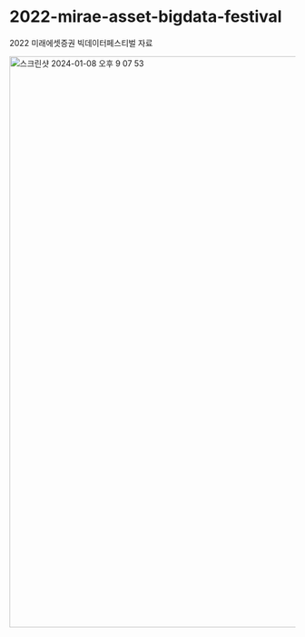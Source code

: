 # 2022-mirae-asset-bigdata-festival

2022 미래에셋증권 빅데이터페스티벌 자료

<img width="1007" alt="스크린샷 2024-01-08 오후 9 07 53" src="https://github.com/ghghgj/2022-mirae-asset-bigdata-festival/assets/56988312/95f38302-bcc6-4a2a-8a05-c4d1c855550a">
